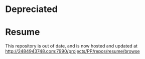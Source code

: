# Depreciated
# Resume

This repository is out of date, and is now hosted and updated at http://2484943748.com:7990/projects/PP/repos/resume/browse
